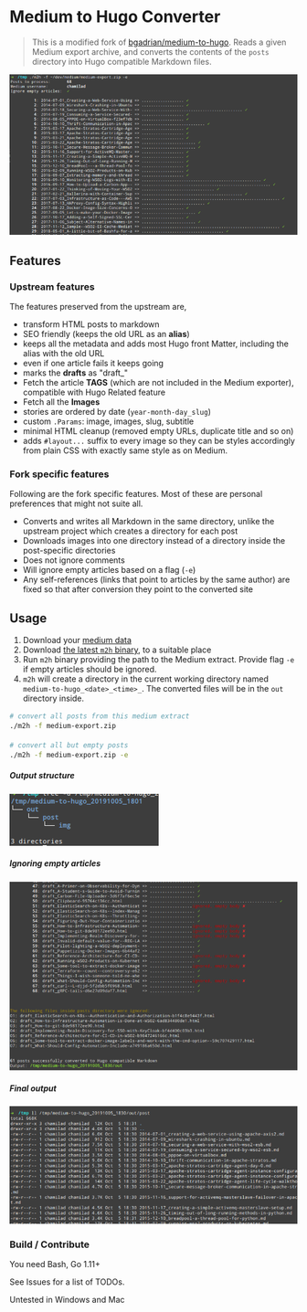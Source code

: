 # Medium to Hugo Converter
> This is a modified fork of [bgadrian/medium-to-hugo](https://github.com/bgadrian/medium-to-hugo).
Reads a given Medium export archive, and converts the contents of the `posts` directory into Hugo compatible Markdown files.

![m2h in action](img/execution.png)

## Features
### Upstream features
The features preserved from the upstream are,
* transform HTML posts to markdown
* SEO friendly (keeps the old URL as an **alias**)
* keeps all the metadata and adds most Hugo front Matter, including the alias with the old URL
* even if one article fails it keeps going
* marks the **drafts** as "draft_"
* Fetch the article **TAGS** (which are not included in the Medium exporter), compatible with Hugo Related feature
* Fetch all the **Images** 
* stories are ordered by date (`year-month-day_slug`)
* custom `.Params`: image, images, slug, subtitle
* minimal HTML cleanup (removed empty URLs, duplicate title and so on)
* adds `#layout...` suffix to every image so they can be styles accordingly from plain CSS with exactly same style as on Medium.

### Fork specific features
Following are the fork specific features. Most of these are personal preferences that might not suite all.
* Converts and writes all Markdown in the same directory, unlike the upstream project which creates a directory for each post
* Downloads images into one directory instead of a directory inside the post-specific directories
* Does not ignore comments
* Will ignore empty articles based on a flag (`-e`)
* Any self-references (links that point to articles by the same author) are fixed so that after conversion they point to the converted site


## Usage

1. Download your [medium data](https://help.medium.com/hc/en-us/articles/115004745787-Download-your-information)
2. Download [the latest `m2h` binary](https://github.com/chamilad/medium-to-hugo/releases), to a suitable place
3. Run `m2h` binary providing the path to the Medium extract. Provide flag `-e` if empty articles should be ignored.
4. `m2h` will create a directory in the current working directory named `medium-to-hugo_<date>_<time>_`. The converted files will be in the `out` directory inside.

```bash
# convert all posts from this medium extract
./m2h -f medium-export.zip

# convert all but empty posts
./m2h -f medium-export.zip -e
```

##### Output structure
![output structure](img/output-tree.png)

##### Ignoring empty articles
![ignore empty](img/execution-end.png)

##### Final output
![markdown](img/output-list.png) 

### Build / Contribute
You need Bash, Go 1.11+

See Issues for a list of TODOs.

Untested in Windows and Mac
